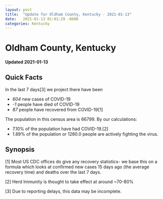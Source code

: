 ```yaml
---
layout: post
title:  "Update for Oldham County, Kentucky - 2021-01-13"
date:   2021-01-13 01:01:29 -0600
categories: Kentucky
---
```


# Oldham County, Kentucky
#### Updated 2021-01-13

## Quick Facts

In the last 7 days[3] we project there have been
- *604* new cases of COVID-19
- *-1* people have died of COVID-19
- *87* people have recovered from COVID-19[1]

The population in this census area is 66799. By our calculations:
- 7.10% of the population have had COVID-19.[2]
- 1.89% of the population or 1260.0 people are actively fighting the virus.

## Synopsis




[1] Most US CDC offices do give any recovery statistics- we base this on a formula which looks at confirmed new cases
15 days ago (the average recovery time) and deaths over the last 7 days.

[2] Herd Immunity is thought to take effect at around ~70-80%

[3] Due to reporting delays, this data may be incomplete.
 
    